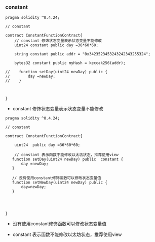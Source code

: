### constant


```
pragma solidity ^0.4.24;

// constant

contract ConstantFunctionContract{
    // constant 修饰状态变量表示状态变量不能修改
    uint24 constant public day =36*60*60;

    string constant public addr = "0x3423523453243242343255324";

    bytes32 constant public myHash = keccak256(addr);

//    function setDay(uint24 newDay) public {
//        day =newDay;
//    }



}

```

- constant 修饰状态变量表示状态变量不能修改


```
pragma solidity ^0.4.24;

// constant

contract ConstantFunctionContract{

    uint24  public day =36*60*60;

    // constant 表示函数不能修改以太坊状态，推荐使用view
   function setDay(uint24 newDay) public  constant {
       day =newDay;
   }

   // 没有使用constant修饰函数可以修改状态变量值
   function setNewDay(uint24 newDay) public {
       day=newDay;
   }




}

```

- 没有使用constant修饰函数可以修改状态变量值

- constant 表示函数不能修改以太坊状态，推荐使用view